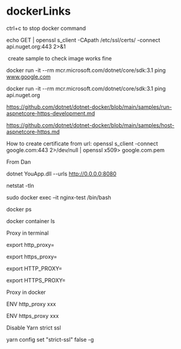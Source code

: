 # dockerLinks
ctrl+c to stop docker command

echo GET | openssl s_client -CApath /etc/ssl/certs/ -connect api.nuget.org:443 2>&1

 create sample to check image works fine

docker run -it --rm mcr.microsoft.com/dotnet/core/sdk:3.1 ping www.google.com

docker run -it --rm mcr.microsoft.com/dotnet/core/sdk:3.1 ping api.nuget.org

https://github.com/dotnet/dotnet-docker/blob/main/samples/run-aspnetcore-https-development.md

https://github.com/dotnet/dotnet-docker/blob/main/samples/host-aspnetcore-https.md

How to create certificate from url: openssl s_client -connect google.com:443 2>/dev/null | openssl x509> google.com.pem


From Dan

dotnet YouApp.dll --urls http://0.0.0.0:8080

netstat -tln

sudo docker exec –it nginx-test /bin/bash

docker ps

docker container ls

Proxy in terminal

export http_proxy=

export https_proxy=

export HTTP_PROXY=

export HTTPS_PROXY=

Proxy in docker

ENV http_proxy xxx

ENV https_proxy xxx

Disable Yarn strict ssl

yarn config set "strict-ssl" false -g
